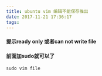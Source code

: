 ```yaml
---
title: ubuntu vim 编辑不能保存推出
date: 2017-11-21 17:36:17
tags:
---
```

#### 提示ready only 或者can not write file
#### 前面加sudo就可以了

```
sudo vim file
```